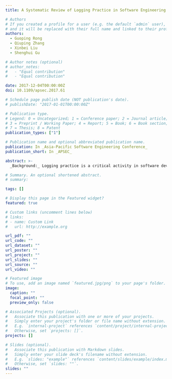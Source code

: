 ```yaml
---
title: A Systematic Review of Logging Practice in Software Engineering

# Authors
# If you created a profile for a user (e.g. the default `admin` user), write the username (folder name) here
# and it will be replaced with their full name and linked to their profile.
authors:
  - Guoping Rong
  - Qiuping Zhang
  - Xinbei Liu
  - Shenghui Gu

# Author notes (optional)
# author_notes:
#   - "Equal contribution"
#   - "Equal contribution"

date: 2017-12-04T00:00:00Z
doi: 10.1109/apsec.2017.61

# Schedule page publish date (NOT publication's date).
# publishDate: "2017-01-01T00:00:00Z"

# Publication type.
# Legend: 0 = Uncategorized; 1 = Conference paper; 2 = Journal article;
# 3 = Preprint / Working Paper; 4 = Report; 5 = Book; 6 = Book section;
# 7 = Thesis; 8 = Patent
publication_types: ["1"]

# Publication name and optional abbreviated publication name.
publication: In _Asia-Pacific Software Engineering Conference_
publication_short: In _APSEC_

abstract: >-
  _Background:_ Logging practice is a critical activity in software development, which aims to offer significant information to understand the runtime behavior of software systems and support better software maintenance. There have been many relevant studies dedicated to logging practice in software engineering recently, yet it lacks a systematic understanding to the adoption state of logging practice in industry and research progress in academia. _Objective:_ This study aims to synthesize relevant studies on the logging practice and portray a big picture of logging practice in software engineering so as to understand current adoption status and identify research opportunities. _Method:_ We carried out a systematic review on the relevant studies on logging practice in software engineering. _Results:_ Our study identified 41 primary studies relevant to logging practice. Typical findings are: (1) Logging practice attracts broad interests among researchers in many concrete research areas. (2) Logging practice occurred in many development types, among which the development of fault tolerance systems is the most adopted type. (3) Many challenges exist in current logging practice in software engineering, e.g., tradeoff between logging overhead and analysis cost, where and what to log, balance between enough logging and system performance, etc. _Conclusion:_ Results show that logging practice plays a vital role in various applications for diverse purposes. However, there are many challenges and problems to be solved. Therefore, various novel techniques are necessary to guide developers conducting logging practice and improve the performance and efficiency of logging practice.

# Summary. An optional shortened abstract.
# summary:

tags: []

# Display this page in the Featured widget?
featured: true

# Custom links (uncomment lines below)
# links:
# - name: Custom Link
#   url: http://example.org

url_pdf: ""
url_code: ""
url_dataset: ""
url_poster: ""
url_project: ""
url_slides: ""
url_source: ""
url_video: ""

# Featured image
# To use, add an image named `featured.jpg/png` to your page's folder.
image:
  caption: ""
  focal_point: ""
  preview_only: false

# Associated Projects (optional).
#   Associate this publication with one or more of your projects.
#   Simply enter your project's folder or file name without extension.
#   E.g. `internal-project` references `content/project/internal-project/index.md`.
#   Otherwise, set `projects: []`.
projects: []

# Slides (optional).
#   Associate this publication with Markdown slides.
#   Simply enter your slide deck's filename without extension.
#   E.g. `slides: "example"` references `content/slides/example/index.md`.
#   Otherwise, set `slides: ""`.
slides: ""
---
```

